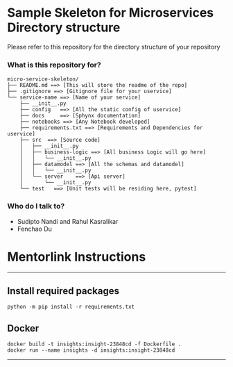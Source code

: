 # Sample Skeleton for Microservices Directory structure #

Please refer to this repository for the directory structure of your repository

### What is this repository for? ###

````
micro-service-skeleton/
├── README.md ==> [This will store the readme of the repo]
├── .gitignore ==> [Gitignore file for your uservice]
└── service-name ==> [Name of your service]
    ├── __init__.py
    ├── config   ==> [All the static config of uservice]
    ├── docs     ==> [Sphynx documentation]
    ├── notebooks ==> [Any Notebook developed]
    ├── requirements.txt ==> [Requirements and Dependencies for uservice]
    ├── src  ==> [Source code]
    │   ├── __init__.py
    │   ├── business-logic ==> [All business Logic will go here]
    │   │   └── __init__.py
    │   ├── datamodel ==> [All the schemas and datamodel]
    │   │   └── __init__.py
    │   └── server    ==> [Api server]
    │       └── __init__.py
    └── test   ==> [Unit tests will be residing here, pytest]
````




### Who do I talk to? ###

* Sudipto Nandi and Rahul Kasralikar
* Fenchao Du


# Mentorlink Instructions
---
## Install required packages
```
python -m pip install -r requirements.txt
```

## Docker
```
docker build -t insights:insight-23848cd -f Dockerfile .
docker run --name insights -d insights:insight-23848cd
```
---
